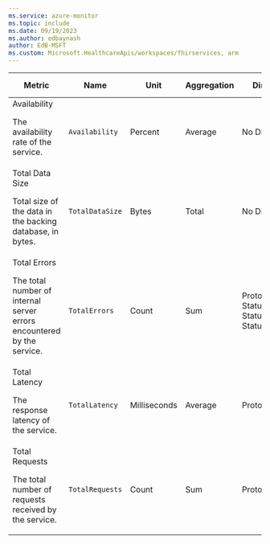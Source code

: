 ```yaml
---
ms.service: azure-monitor
ms.topic: include
ms.date: 09/19/2023
ms.author: edbaynash
author: EdB-MSFT
ms.custom: Microsoft.HealthcareApis/workspaces/fhirservices, arm
---
```

  
  
|Metric|Name|Unit|Aggregation|Dimensions|Time Grains|DS Export|
|---|---|---|---|---|---|---|
|Availability<p><p>The availability rate of the service. |`Availability` |Percent |Average |No Dimensions|PT1M |Yes|
|Total Data Size<p><p>Total size of the data in the backing database, in bytes. |`TotalDataSize` |Bytes |Total |No Dimensions|PT1M |Yes|
|Total Errors<p><p>The total number of internal server errors encountered by the service. |`TotalErrors` |Count |Sum |Protocol, StatusCode, StatusCodeClass, StatusCodeText|PT1M |Yes|
|Total Latency<p><p>The response latency of the service. |`TotalLatency` |Milliseconds |Average |Protocol|PT1M |Yes|
|Total Requests<p><p>The total number of requests received by the service. |`TotalRequests` |Count |Sum |Protocol|PT1M |Yes|